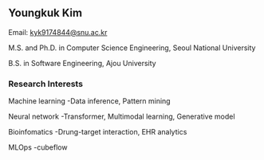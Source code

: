 ## Youngkuk Kim

Email: kyk9174844@snu.ac.kr

M.S. and Ph.D. in Computer Science Engineering, Seoul National University

B.S. in Software Engineering, Ajou University

### Research Interests

Machine learning
-Data inference, Pattern mining

Neural network
-Transformer, Multimodal learning, Generative model

Bioinfomatics
-Drung-target interaction, EHR analytics

MLOps
-cubeflow

